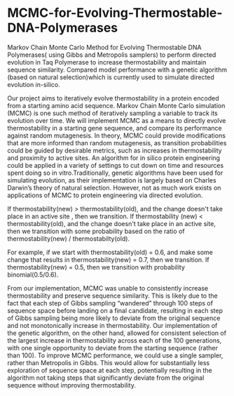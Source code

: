 # MCMC-for-Evolving-Thermostable-DNA-Polymerases
Markov Chain Monte Carlo Method for Evolving Thermostable DNA Polymerases( using Gibbs and Metropolis samplers) to perform directed evolution in Taq Polymerase to increase thermostability and maintain sequence similarity. Compared model performance with a genetic algorithm (based on natural selection)which is currently used to simulate directed evolution ​in-silico.


Our project aims to iteratively evolve thermostability in a protein encoded from a starting amino acid sequence. Markov Chain Monte Carlo simulation (MCMC) is one such method of iteratively sampling a variable to track its evolution over time. We will implement MCMC as a means to directly evolve thermostability in a starting gene sequence, and compare its performance against random mutagenesis. In theory, MCMC could provide modifications that are more informed than random mutagenesis, as transition probabilities could
be guided by desirable metrics, such as increases in thermostability and proximity to active sites. An algorithm for in silico protein engineering could be applied in a variety of settings to cut down on time and resources spent doing so ​in vitro.​
Traditionally, genetic algorithms have been used for simulating evolution, as their implementation is largely based on Charles Darwin’s theory of natural selection. However, not as much work exists on applications of MCMC to protein engineering via directed evolution.



If thermostability(new) > thermostability(old), and the change doesn't take place in an active site , then we transition.
If thermostability (new) < thermostability(old), and the change doesn't take place in an active site, then we transition with some probability based on the ratio of thermostability(new) / thermostabilty(old).

For example, if we start with thermostability(old) = 0.6, and make some change that results in thermostability(new) = 0.7, then we transition. If thermostability(new) = 0.5, then we transition with probability binomial(0.5/0.6).


From our implementation, MCMC was unable to consistently increase thermostability and preserve sequence similarity. This is likely due to the fact that each step of Gibbs sampling “wandered” through 100 steps of sequence space before landing on a final candidate, resulting in each step of Gibbs sampling being more likely to deviate from the original sequence and not monotonically increase in thermostability. Our implementation of the genetic algorithm, on the other hand, allowed for consistent selection of the largest increase in thermostability across each of the 100 generations, with one single opportunity to deviate from the starting sequence (rather than 100).
To improve MCMC performance, we could use a single sampler, rather than Metropolis in Gibbs. This would allow for substantially less exploration of sequence space at each step, potentially resulting in the algorithm not taking steps that significantly deviate from the original sequence without improving thermostability.

